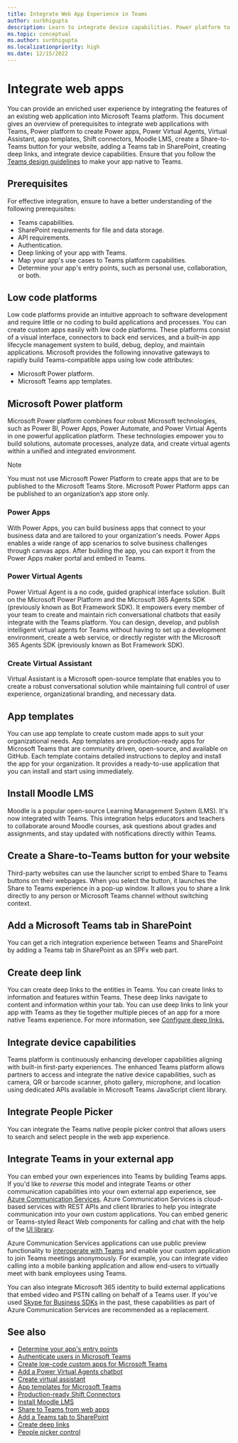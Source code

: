 ```yaml
---
title: Integrate Web App Experience in Teams
author: surbhigupta
description: Learn to integrate device capabilities. Power platform to create Power apps, Power Virtual Agents, Virtual Assistant, app templates, Shift connectors, Moodle LMS.
ms.topic: conceptual
ms.author: surbhigupta
ms.localizationpriority: high
ms.date: 12/15/2022
---
```


# Integrate web apps

You can provide an enriched user experience by integrating the features of an existing web application into Microsoft Teams platform. This document gives an overview of prerequisites to integrate web applications with Teams, Power platform to create Power apps, Power Virtual Agents, Virtual Assistant, app templates, Shift connectors, Moodle LMS, create a Share-to-Teams button for your website, adding a Teams tab in SharePoint, creating deep links, and integrate device capabilities. Ensure that you follow the [Teams design guidelines](../concepts/design/design-teams-app-overview.md) to make your app native to Teams.

## Prerequisites

For effective integration, ensure to have a better understanding of the following prerequisites:

* Teams capabilities.
* SharePoint requirements for file and data storage.
* API requirements.
* Authentication.
* Deep linking of your app with Teams.
* Map your app's use cases to Teams platform capabilities.
* Determine your app's entry points, such as personal use, collaboration, or both.

## Low code platforms

Low code platforms provide an intuitive approach to software development and require little or no coding to build applications and processes. You can create custom apps easily with low code platforms. These platforms consist of a visual interface, connectors to back end services, and a built-in app lifecycle management system to build, debug, deploy, and maintain applications. Microsoft provides the following innovative gateways to rapidly build Teams-compatible apps using low code attributes:

* Microsoft Power platform.
* Microsoft Teams app templates.

## Microsoft Power platform

Microsoft Power platform combines four robust Microsoft technologies, such as Power BI, Power Apps, Power Automate, and Power Virtual Agents in one powerful application platform. These technologies empower you to build solutions, automate processes, analyze data, and create virtual agents within a unified and integrated environment.

>[!NOTE]
>You must not use Microsoft Power Platform to create apps that are to be published to the Microsoft Teams Store. Microsoft Power Platform apps can be published to an organization’s app store only.

### Power Apps

With Power Apps, you can build business apps that connect to your business data and are tailored to your organization's needs. Power Apps enables a wide range of app scenarios to solve business challenges through canvas apps. After building the app, you can export it from the Power Apps maker portal and embed in Teams.

### Power Virtual Agents

Power Virtual Agent is a no code, guided graphical interface solution. Built on the Microsoft Power Platform and the Microsoft 365 Agents SDK (previously known as Bot Framework SDK). It empowers every member of your team to create and maintain rich conversational chatbots that easily integrate with the Teams platform. You can design, develop, and publish intelligent virtual agents for Teams without having to set up a development environment, create a web service, or directly register with the Microsoft 365 Agents SDK (previously known as Bot Framework SDK).

### Create Virtual Assistant

Virtual Assistant is a Microsoft open-source template that enables you to create a robust conversational solution while maintaining full control of user experience, organizational branding, and necessary data.

## App templates

You can use app template to create custom made apps to suit your organizational needs. App templates are production-ready apps for Microsoft Teams that are community driven, open-source, and available on GitHub. Each template contains detailed instructions to deploy and install the app for your organization. It provides a ready-to-use application that you can install and start using immediately.

## Install Moodle LMS

Moodle is a popular open-source Learning Management System (LMS). It's now integrated with Teams. This integration helps educators and teachers to collaborate around Moodle courses, ask questions about grades and assignments, and stay updated with notifications directly within Teams.

## Create a Share-to-Teams button for your website

Third-party websites can use the launcher script to embed Share to Teams buttons on their webpages. When you select the button, it launches the Share to Teams experience in a pop-up window. It allows you to share a link directly to any person or Microsoft Teams channel without switching context.

## Add a Microsoft Teams tab in SharePoint

You can get a rich integration experience between Teams and SharePoint by adding a Teams tab in SharePoint as an SPFx web part.

## Create deep link

You can create deep links to the entities in Teams. You can create links to information and features within Teams. These deep links navigate to content and information within your tab. You can use deep links to link your app with Teams as they tie together multiple pieces of an app for a more native Teams experience. For more information, see [Configure deep links.](../concepts/build-and-test/deep-links.md)

## Integrate device capabilities

Teams platform is continuously enhancing developer capabilities aligning with built-in first-party experiences. The enhanced Teams platform allows partners to access and integrate the native device capabilities, such as camera, QR or barcode scanner, photo gallery, microphone, and location using dedicated APIs available in Microsoft Teams JavaScript client library.

## Integrate People Picker

You can integrate the Teams native people picker control that allows users to search and select people in the web app experience.

## Integrate Teams in your external app

You can embed your own experiences into Teams by building Teams apps. If you'd like to *reverse* this model and integrate Teams or other communication capabilities into your own external app experience, see [Azure Communication Services](/azure/communication-services/overview). Azure Communication Services is cloud-based services with REST APIs and client libraries to help you integrate communication into your own custom applications. You can embed generic or Teams-styled React Web components for calling and chat with the help of the [UI library](https://azure.github.io/communication-ui-library/).

Azure Communication Services applications can use public preview functionality to [interoperate with Teams](/azure/communication-services/concepts/teams-interop) and enable your custom application to join Teams meetings anonymously. For example, you can integrate video calling into a mobile banking application and allow end-users to virtually meet with bank employees using Teams.

You can also integrate Microsoft 365 identity to build external applications that embed video and PSTN calling on behalf of a Teams user. If you've used [Skype for Business SDKs](/skype-sdk/appsdk/skypeappsdk) in the past, these capabilities as part of Azure Communication Services are recommended as a replacement.

## See also

* [Determine your app's entry points](~/concepts/extensibility-points.md)
* [Authenticate users in Microsoft Teams](../concepts/authentication/authentication.md)
* [Create low-code custom apps for Microsoft Teams](~/samples/teams-low-code-solutions.md)
* [Add a Power Virtual Agents chatbot](~/bots/how-to/add-power-virtual-agents-bot-to-teams.md)
* [Create virtual assistant](~/samples/virtual-assistant.md)
* [App templates for Microsoft Teams](~/samples/app-templates.md)
* [Production-ready Shift Connectors](~/samples/shifts-wfm-connectors.md)
* [Install Moodle LMS](~/resources/moodleinstructions.md)
* [Share to Teams from web apps](~/concepts/build-and-test/share-to-teams-from-web-apps.md)
* [Add a Teams tab to SharePoint](~/tabs/how-to/tabs-in-sharepoint.md)
* [Create deep links](~/concepts/build-and-test/deep-links.md)
* [People picker control](~/concepts/device-capabilities/people-picker-capability.md)
